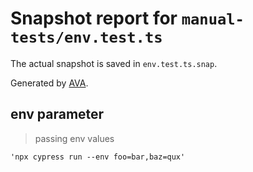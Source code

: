 # Snapshot report for `manual-tests/env.test.ts`

The actual snapshot is saved in `env.test.ts.snap`.

Generated by [AVA](https://ava.li).

## env parameter

> passing env values

    'npx cypress run --env foo=bar,baz=qux'
